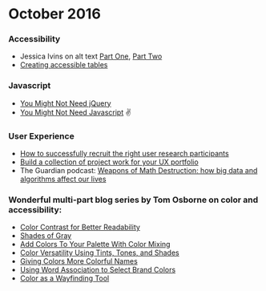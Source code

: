 # October 2016 

### Accessibility
* Jessica Ivins on alt text [Part One](http://centercentre.com/blog/2016-06-09-when-writing-alt-text-ask-yourself-this-question), [Part Two](http://centercentre.com/blog/2016-06-30-alt-text-is-part-of-your-sites-content)
* [Creating accessible tables](http://webaim.org/techniques/tables/data)

### Javascript
* [You Might Not Need jQuery](http://youmightnotneedjquery.com/)
* [You Might Not Need Javascript](http://youmightnotneedjs.com/) :v:

### User Experience
* [How to successfully recruit the right user research participants](https://gathercontent.com/blog/successfully-recruit-right-user-research-participants)
* [Build a collection of project work for your UX portfolio](http://centercentre.com/blog/2016-05-19-build-a-collection-of-project-work-for-your-ux-portfolio)
* The Guardian podcast: [Weapons of Math Destruction: how big data and algorithms affect our lives](https://www.theguardian.com/science/audio/2016/oct/04/weapons-of-math-destruction-how-big-data-and-algorithms-affect-our-lives-podcast)

### Wonderful multi-part blog series by Tom Osborne on color and accessibility:
* [Color Contrast for Better Readability](https://www.viget.com/articles/color-contrast)
* [Shades of Gray](https://www.viget.com/articles/shades-of-gray-yes-really)
* [Add Colors To Your Palette With Color Mixing](https://www.viget.com/articles/add-colors-to-your-palette-with-color-mixing)
* [Color Versatility Using Tints, Tones, and Shades](https://www.viget.com/articles/tints-tones-shades)
* [Giving Colors More Colorful Names](https://www.viget.com/articles/naming-colors)
* [Using Word Association to Select Brand Colors](https://www.viget.com/articles/using-word-association-to-select-brand-colors)
* [Color as a Wayfinding Tool](https://www.viget.com/articles/wayfinding)
